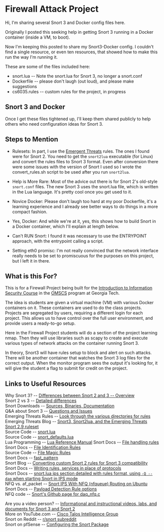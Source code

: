 # Firewall Attack Project

Hi, I'm sharing several Snort 3 and Docker config files here. 

Originally I posted this seeking help in getting Snort 3 running in a Docker container (inside a VM, to boot). 

Now I'm keeping this posted to share my Snort3-Docker config. I couldn't find a single resource, or even ten resources, that showed how to make this run the way I'm running it.

These are some of the files included here:
- snort.lua -- Note the snort.lua for Snort 3, no longer a snort.conf
- Dockerfile -- please don't laugh (out loud), and please make suggestions
- cs6035.rules -- custom rules for the project, in progress

## Snort 3 and Docker

Once I get these files tightened up, I'll keep them shared publicly to help others who need configuration ideas for Snort 3.

## Steps to Mention

- Rulesets: In part, I use the [Emergent Threats](https://rules.emergingthreats.net/OPEN_download_instructions.html) rules. The ones I found were for Snort 2. You need to get the `snort2lua` executable (for Linux) and convert the rules files to Snort 3 format. Even after conversion there were some issues with the version of Snort I used so I wrote the convert_rules.sh script to be used after you run `snort2lua`.

- Help is More Rare: Most of the advice out there is for Snort 2's old-style `snort.conf` files. The new Snort 3 uses the snort.lua file, which is written in the Lua language. It's pretty cool once you get used to it.

- Novice Docker: Please don't laugh too hard at my poor Dockerfile, it's a learning experience and I already see better ways to do things in a more compact fashion.

- Yes, Docker: And while we're at it, yes, this shows how to build Snort in a Docker container, which I'll explain at length below.

- Can't RUN Snort: I found it was necessary to use the ENTRYPOINT approach, with the entrypoint calling a script.

- Setting eth0 promisc: I'm not really convinced that the network interface really needs to be set to promiscuous for the purposes on this project, but I left it in there.

## What is this For?

This is for a Firewall Project being built for the [Introduction to Information Security Course](https://omscs.gatech.edu/cs-6035-introduction-information-security) in the [OMSCS](https://omscs.gatech.edu/) program at Georgia Tech.

The idea is students are given a virtual machine (VM) with various Docker containers on it. These containers are used to do the class projects. Projects are segregated by users, requiring a different login for each project. This allows us to have control over the full user environment, and provide users a ready-to-go setup.

Here in the Firewall Project students will do a section of the project learning nmap. Then they will use libraries such as scapy to create and execute various types of network attacks on the container running Snort 3.

In theory, Snort3 will have rules setup to block and alert on such attacks. There will be another container that watches the Snort 3 log files for the correct output. When the monitor program sees the output it's looking for, it will give the student a flag to submit for credit on the project.

## Links to Useful Resources

Why Snort 3? -- [Differences between Snort 2 and 3 -- Overview](https://www.snort.org/snort3)  
Snort 2 vs 3 -- [Detailed differences](https://s3.amazonaws.com/snort-org-site/production/document_files/files/000/004/341/original/snort3_information.pdf?1612471639)  
Snort Downloads -- [Sources, Binaries, Documentation](https://www.snort.org/downloads)  
Q&A about Snort 3 -- [Questions and Issues](https://snort-sigs.narkive.com/KCogoq3o/snort-devel-snort3-ips-questions-issues-and-requests)  
Emerging Threats Rules -- [Look through the various directories for rules](https://rules.emergingthreats.net/)  
Emerging Threats Blog -- [Snort3, Snort2lua, and the Emerging Threats Snort 2.9 ruleset](https://community.emergingthreats.net/t/snort3-snort2lua-and-the-emerging-threats-snort-2-9-ruleset/475)  
Source Code -- [snort.lua](https://github.com/snort3/snort3/blob/master/lua/snort.lua)  
Source Code -- [snort_defaults.lua](https://github.com/snort3/snort3/blob/master/lua/snort_defaults.lua)  
Lua Programming -- [Lua Reference Manual](https://www.lua.org/manual/5.4/)
Snort Docs -- [File handling rules](https://docs.snort.org/rules/headers/file_rules)  
Snort Docs -- [File Identification Rules](https://docs.snort.org/rules/headers/file_id_rules)  
Source Code -- [File Magic Rules](https://github.com/snort3/snort3/blob/master/lua/file_magic.rules)  
Snort Docs -- [fast_pattern](https://docs.snort.org/rules/options/payload/fast_pattern)  
Snort Blog -- [Converting custom Snort 2 rules for Snort 3 compatibility](https://blog.snort.org/2020/09/converting-custom-snort-2-rules-for.html)  
Snort Docs -- [Writing rules, services in place of protocols](https://docs.snort.org/rules/headers/protocols)  
Snort Docs -- [snort.lua ips section detailed with rules format, using `-Q --daq` when starting Snort in IPS mode](https://docs.snort.org/start/rules)   
NFQ vs. af_packet -- [Snort IPS With NFQ (nfqueue) Routing on Ubuntu](https://sublimerobots.com/2017/06/snort-ips-with-nfq-routing-on-ubuntu/)  
Snort Docs -- [Payload Detection Rule options](https://docs.snort.org/rules/options/payload/)  
NFQ code -- [Snort's Github page for daq_nfq.c](https://github.com/snort3/libdaq/blob/master/modules/nfq/daq_nfq.c)  

Are you a video person? -- [Informational and instructional videos, labs, and documents for Snort 3 and Snort 2](https://www.snort.org/resources)  
More on YouTube.com -- [Cisco Talos Intelligence Group](https://www.youtube.com/playlist?list=PLpPXZRVU-dX33VNUeqWrMmBNf5FeKVmi-)  
Snort on Reddit -- [r/snort subreddit](https://www.reddit.com/r/snort/)  
Snort on pfSense -- [Configuring the Snort Package](https://docs.netgate.com/pfsense/en/latest/packages/snort/setup.html)  
